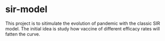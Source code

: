 # sir-model

This project is to sitimulate the evolution of pandemic with the classic SIR model. The initial idea is study how vaccine of different efficacy rates will fatten the curve. 
